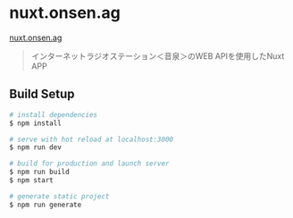 # nuxt.onsen.ag

[nuxt.onsen.ag](https://onsenag.appspot.com)

> インターネットラジオステーション＜音泉＞のWEB APIを使用したNuxt APP

## Build Setup

``` bash
# install dependencies
$ npm install

# serve with hot reload at localhost:3000
$ npm run dev

# build for production and launch server
$ npm run build
$ npm start

# generate static project
$ npm run generate
```
